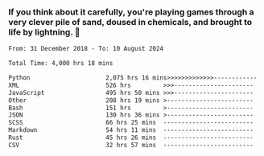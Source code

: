 ### If you think about it carefully, you're playing games through a very clever pile of sand, doused in chemicals, and brought to life by lightning.  👋


<!--START_SECTION:waka-->

```txt
From: 31 December 2018 - To: 10 August 2024

Total Time: 4,000 hrs 18 mins

Python                     2,075 hrs 16 mins>>>>>>>>>>>>>------------   51.88 %
XML                        526 hrs         >>>----------------------   13.15 %
JavaScript                 495 hrs 50 mins >>>----------------------   12.40 %
Other                      208 hrs 19 mins >------------------------   05.21 %
Bash                       151 hrs         >------------------------   03.78 %
JSON                       130 hrs 36 mins >------------------------   03.27 %
SCSS                       66 hrs 25 mins  -------------------------   01.66 %
Markdown                   54 hrs 11 mins  -------------------------   01.35 %
Rust                       45 hrs 26 mins  -------------------------   01.14 %
CSV                        32 hrs 57 mins  -------------------------   00.82 %
```

<!--END_SECTION:waka-->
